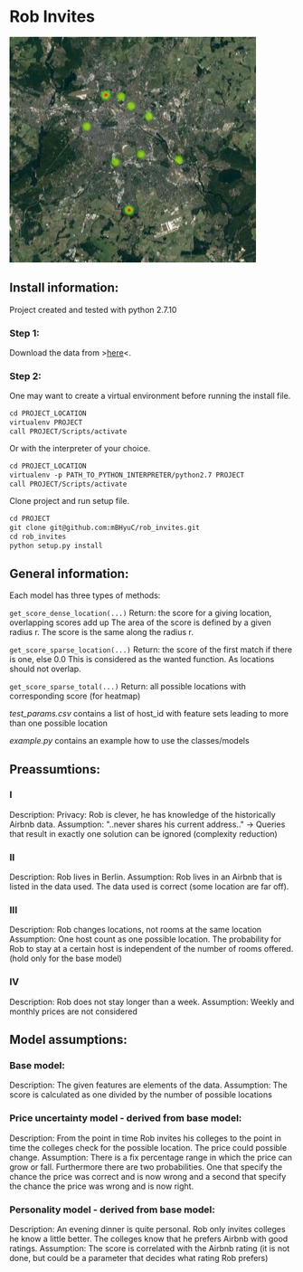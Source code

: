 # Rob Invites

![rimg](https://raw.githubusercontent.com/mBHyuC/rob_invites/master/results/res.jpg)

## Install information:
Project created and tested with python 2.7.10

### Step 1:
Download the data from >[here](https://data.insideairbnb.com/germany/be/berlin/2017-05-08/data/listings.csv.gz)<.

### Step 2:
One may want to create a virtual environment before running the install file.
```
cd PROJECT_LOCATION
virtualenv PROJECT
call PROJECT/Scripts/activate
```

Or with the interpreter of your choice.
```
cd PROJECT_LOCATION
virtualenv -p PATH_TO_PYTHON_INTERPRETER/python2.7 PROJECT
call PROJECT/Scripts/activate
```

Clone project and run setup file.
```
cd PROJECT
git clone git@github.com:mBHyuC/rob_invites.git
cd rob_invites
python setup.py install
```


## General information:
Each model has three types of methods:

```get_score_dense_location(...)```
Return: the score for a giving location, overlapping scores add up
The area of the score is defined by a given radius r.
The score is the same along the radius r.

```get_score_sparse_location(...)```
Return: the score of the first match if there is one, else 0.0
This is considered as the wanted function. As locations should not overlap.

```get_score_sparse_total(...)```
Return: all possible locations with corresponding score (for heatmap)

*test_params.csv* contains a list of host_id with feature sets leading to more than one possible location

*example.py* contains an example how to use the classes/models


## Preassumtions:
### I
Description: Privacy: Rob is clever, he has knowledge of the historically Airbnb data.
Assumption: "..never shares his current address.." -> Queries that result in exactly one solution can be ignored (complexity reduction)

### II
Description: Rob lives in Berlin.
Assumption: Rob lives in an Airbnb that is listed in the data used. The data used is correct (some location are far off).

### III
Description: Rob changes locations, not rooms at the same location
Assumption: One host count as one possible location. The probability for Rob to stay at a certain host is independent of  the number of rooms offered. (hold only for the base model)

### IV
Description: Rob does not stay longer than a week.
Assumption: Weekly and monthly prices are not considered

## Model assumptions:
### Base model:
Description: The given features are elements of the data.
Assumption: The score is calculated as one divided by the number of possible locations

### Price uncertainty model  - derived from base model:
Description: From the point in time Rob invites his colleges to the point in time the colleges check for the possible location. The price could possible change.
Assumption: There is a fix percentage range in which the price can grow or fall. Furthermore there are two probabilities. One that specify the chance the price was correct and is now wrong and a second that specify the chance the price was wrong  and is now right.

### Personality model - derived from base model:
Description: An evening dinner is quite personal. Rob only invites colleges he know a little better. The colleges know that he prefers Airbnb with good ratings. 
Assumption: The score is correlated with the Airbnb rating (it is not done, but could be a parameter that decides what rating Rob prefers)





